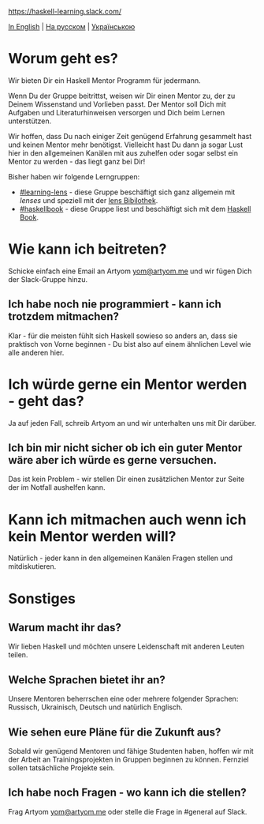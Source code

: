 https://haskell-learning.slack.com/

[In English](https://github.com/haskell-learning-group/haskell-learning-group/blob/master/README.md) | [На русском](https://github.com/haskell-learning-group/haskell-learning-group/blob/master/README.ru.md) | [Українською](https://github.com/haskell-learning-group/haskell-learning-group/blob/master/README.uk.md)

# Worum geht es?
Wir bieten Dir ein Haskell Mentor Programm für jedermann.

Wenn Du der Gruppe beitrittst, weisen wir Dir einen Mentor zu, der zu Deinem Wissenstand und Vorlieben passt. Der Mentor soll Dich mit Aufgaben und Literaturhinweisen versorgen und Dich beim Lernen unterstützen.

Wir hoffen, dass Du nach einiger Zeit genügend Erfahrung gesammelt hast und keinen Mentor mehr benötigst. Vielleicht hast Du dann ja sogar Lust hier in den allgemeinen Kanälen mit aus zuhelfen oder sogar selbst ein Mentor zu werden - das liegt ganz bei Dir!

Bisher haben wir folgende Lerngruppen:

- [#learning-lens](https://haskell-learning.slack.com/messages/learning-lens/) - diese Gruppe beschäftigt sich ganz allgemein mit *lenses* und speziell mit der [lens Bibilothek](https://hackage.haskell.org/package/lens).
- [#haskellbook](https://haskell-learning.slack.com/messages/haskellbook/) - diese Gruppe liest und beschäftigt sich mit dem [Haskell Book](http://haskellbook.com/).

# Wie kann ich beitreten?
Schicke einfach eine Email an Artyom <yom@artyom.me> und wir fügen Dich der Slack-Gruppe hinzu.

## Ich habe noch nie programmiert - kann ich trotzdem mitmachen?
Klar - für die meisten fühlt sich Haskell sowieso so anders an, dass sie praktisch von Vorne beginnen - Du bist also auf einem ähnlichen Level wie alle anderen hier.

# Ich würde gerne ein Mentor werden - geht das?
Ja auf jeden Fall, schreib Artyom an und wir unterhalten uns mit Dir darüber.

## Ich bin mir nicht sicher ob ich ein guter Mentor wäre aber ich würde es gerne versuchen.
Das ist kein Problem - wir stellen Dir einen zusätzlichen Mentor zur Seite der im Notfall aushelfen kann.

# Kann ich mitmachen auch wenn ich kein Mentor werden will?
Natürlich - jeder kann in den allgemeinen Kanälen Fragen stellen und mitdiskutieren.

# Sonstiges

## Warum macht ihr das?
Wir lieben Haskell und möchten unsere Leidenschaft mit anderen Leuten teilen.

## Welche Sprachen bietet ihr an?
Unsere Mentoren beherrschen eine oder mehrere folgender Sprachen: Russisch, Ukrainisch, Deutsch und natürlich Englisch.

## Wie sehen eure Pläne für die Zukunft aus?
Sobald wir genügend Mentoren und fähige Studenten haben, hoffen wir mit der Arbeit an Trainingsprojekten in Gruppen beginnen zu können. Fernziel sollen tatsächliche Projekte sein.

## Ich habe noch Fragen - wo kann ich die stellen?
Frag Artyom <yom@artyom.me> oder stelle die Frage in #general auf Slack.
